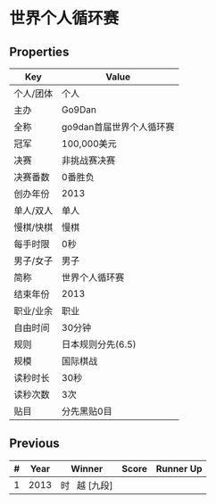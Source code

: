 # 世界个人循环赛

## Properties

| Key | Value |
| --- | ----- |
| 个人/团体 | 个人 |
| 主办 | Go9Dan |
| 全称 | go9dan首届世界个人循环赛 |
| 冠军 | 100,000美元 |
| 决赛 | 非挑战赛决赛 |
| 决赛番数 | 0番胜负 |
| 创办年份 | 2013 |
| 单人/双人 | 单人 |
| 慢棋/快棋 | 慢棋 |
| 每手时限 | 0秒 |
| 男子/女子 | 男子 |
| 简称 | 世界个人循环赛 |
| 结束年份 | 2013 |
| 职业/业余 | 职业 |
| 自由时间 | 30分钟 |
| 规则 | 日本规则分先(6.5) |
| 规模 | 国际棋战 |
| 读秒时长 | 30秒 |
| 读秒次数 | 3次 |
| 贴目 | 分先黑贴0目 |

## Previous

| # | Year | Winner | Score | Runner Up |
| --- | --- | --- | --- | --- |
| 1 | 2013 | 时   越 [九段] |  |  |

